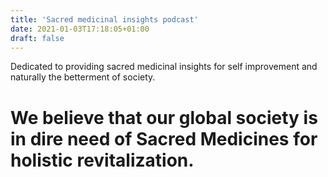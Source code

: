 ```yaml
---
title: 'Sacred medicinal insights podcast'
date: 2021-01-03T17:18:05+01:00
draft: false
---
```

Dedicated to providing sacred medicinal insights for self improvement and naturally the betterment of society.
# We believe that our global society is in dire need of Sacred Medicines for holistic revitalization.
